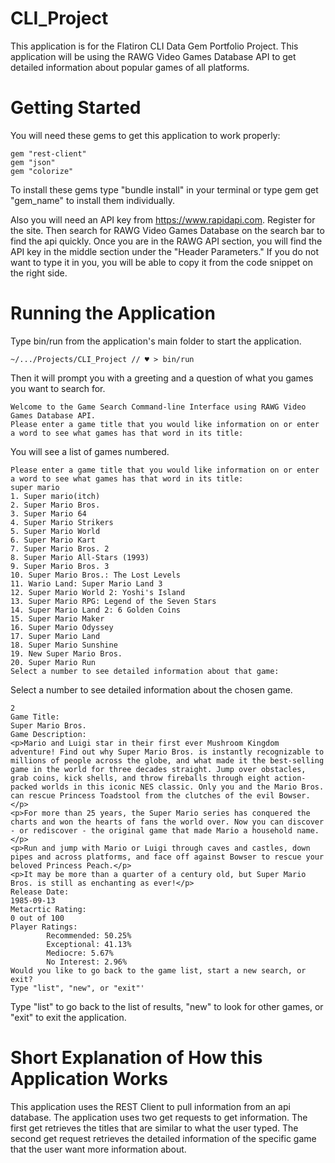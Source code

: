 # CLI_Project

This application is for the Flatiron CLI Data Gem Portfolio Project. This application will be using the RAWG Video Games Database API to get detailed information about popular games of all platforms.

# Getting Started

You will need these gems to get this application to work properly:

    gem "rest-client"
    gem "json"
    gem "colorize"

To install these gems type "bundle install" in your terminal or type gem get "gem_name" to install them individually. 

Also you will need an API key from https://www.rapidapi.com. Register for the site. Then search for RAWG Video Games Database on the search bar to find the api quickly. Once you are in the RAWG API section, you will find the API key in the middle section under the "Header Parameters." If you do not want to type it in you, you will be able to copy it from the code snippet on the right side.

# Running the Application

Type bin/run from the application's main folder to start the application. 

    ~/.../Projects/CLI_Project // ♥ > bin/run

Then it will prompt you with a greeting and a question of what you games you want to search for.

    Welcome to the Game Search Command-line Interface using RAWG Video Games Database API.
    Please enter a game title that you would like information on or enter a word to see what games has that word in its title:

You will see a list of games numbered.

    Please enter a game title that you would like information on or enter a word to see what games has that word in its title:
    super mario
    1. Super mario(itch)
    2. Super Mario Bros.
    3. Super Mario 64
    4. Super Mario Strikers
    5. Super Mario World
    6. Super Mario Kart
    7. Super Mario Bros. 2
    8. Super Mario All-Stars (1993)
    9. Super Mario Bros. 3
    10. Super Mario Bros.: The Lost Levels
    11. Wario Land: Super Mario Land 3
    12. Super Mario World 2: Yoshi's Island
    13. Super Mario RPG: Legend of the Seven Stars
    14. Super Mario Land 2: 6 Golden Coins
    15. Super Mario Maker
    16. Super Mario Odyssey
    17. Super Mario Land
    18. Super Mario Sunshine
    19. New Super Mario Bros.
    20. Super Mario Run
    Select a number to see detailed information about that game:

Select a number to see detailed information about the chosen game.

    2
    Game Title:
    Super Mario Bros.
    Game Description:
    <p>Mario and Luigi star in their first ever Mushroom Kingdom adventure! Find out why Super Mario Bros. is instantly recognizable to millions of people across the globe, and what made it the best-selling game in the world for three decades straight. Jump over obstacles, grab coins, kick shells, and throw fireballs through eight action-packed worlds in this iconic NES classic. Only you and the Mario Bros. can rescue Princess Toadstool from the clutches of the evil Bowser. </p>
    <p>For more than 25 years, the Super Mario series has conquered the charts and won the hearts of fans the world over. Now you can discover - or rediscover - the original game that made Mario a household name.</p>
    <p>Run and jump with Mario or Luigi through caves and castles, down pipes and across platforms, and face off against Bowser to rescue your beloved Princess Peach.</p>
    <p>It may be more than a quarter of a century old, but Super Mario Bros. is still as enchanting as ever!</p>
    Release Date:
    1985-09-13
    Metacrtic Rating:
    0 out of 100
    Player Ratings:
            Recommended: 50.25%
            Exceptional: 41.13%
            Mediocre: 5.67%
            No Interest: 2.96%
    Would you like to go back to the game list, start a new search, or exit?
    Type "list", "new", or "exit"'

Type "list" to go back to the list of results, "new" to look for other games, or "exit" to exit the application. 

# Short Explanation of How this Application Works

This application uses the REST Client to pull information from an api database. The application uses two get requests to get information. The first get retrieves the titles that are similar to what the user typed. The second get request retrieves the detailed information of the specific game that the user want more information about.